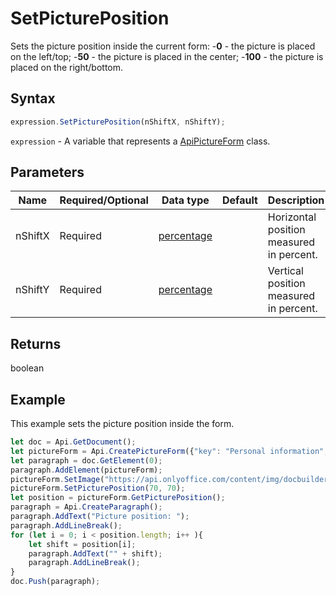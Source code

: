 # SetPicturePosition

Sets the picture position inside the current form:
-**0** - the picture is placed on the left/top;
-**50** - the picture is placed in the center;
-**100** - the picture is placed on the right/bottom.

## Syntax

```javascript
expression.SetPicturePosition(nShiftX, nShiftY);
```

`expression` - A variable that represents a [ApiPictureForm](../ApiPictureForm.md) class.

## Parameters

| **Name** | **Required/Optional** | **Data type** | **Default** | **Description** |
| ------------- | ------------- | ------------- | ------------- | ------------- |
| nShiftX | Required | [percentage](../../Enumeration/percentage.md) |  | Horizontal position measured in percent. |
| nShiftY | Required | [percentage](../../Enumeration/percentage.md) |  | Vertical position measured in percent. |

## Returns

boolean

## Example

This example sets the picture position inside the form.

```javascript editor-pdf
let doc = Api.GetDocument();
let pictureForm = Api.CreatePictureForm({"key": "Personal information", "tip": "Upload your photo", "required": true, "placeholder": "Photo", "scaleFlag": "tooBig", "lockAspectRatio": true, "respectBorders": false});
let paragraph = doc.GetElement(0);
paragraph.AddElement(pictureForm);
pictureForm.SetImage("https://api.onlyoffice.com/content/img/docbuilder/examples/user-profile.png");
pictureForm.SetPicturePosition(70, 70);
let position = pictureForm.GetPicturePosition();
paragraph = Api.CreateParagraph();
paragraph.AddText("Picture position: ");
paragraph.AddLineBreak();
for (let i = 0; i < position.length; i++ ){
	let shift = position[i];
	paragraph.AddText("" + shift);
	paragraph.AddLineBreak();
}
doc.Push(paragraph);
```
